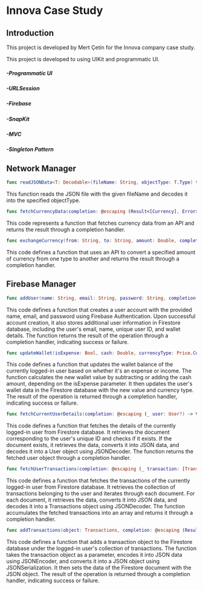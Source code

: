 # Innova Case Study
## Introduction
This project is developed by Mert Çetin for the Innova company case study.

This project is developed to using UIKit and programmatic UI.
##### -Programmatic UI
##### -URLSession
##### -Firebase
##### -SnapKit
##### -MVC
##### -Singleton Pattern

## Network Manager
```Swift
func readJSONData<T: Decodable>(fileName: String, objectType: T.Type) throws -> T
```
This function reads the JSON file with the given fileName and decodes it into the specified objectType.
```Swift
func fetchCurrencyData(completion: @escaping (Result<[Currency], Error>) -> Void)
```
This code represents a function that fetches currency data from an API and returns the result through a completion handler.
```Swift
func exchangeCurrency(from: String, to: String, amount: Double, completion: @escaping (Result<Double, Error>)
```
This code defines a function that uses an API to convert a specified amount of currency from one type to another and returns the result through a completion handler.

## Firebase Manager
```Swift
func addUser(name: String, email: String, password: String, completion: @escaping (Result<String, Error>) -> Void)
```
This code defines a function that creates a user account with the provided name, email, and password using Firebase Authentication. Upon successful account creation, it also stores additional user information in Firestore database, including the user's email, name, unique user ID, and wallet details. The function returns the result of the operation through a completion handler, indicating success or failure.
```Swift
func updateWallet(isExpense: Bool, cash: Double, currencyType: Price.CurrencyType, completion: @escaping (Result<String, Error>) -> Void)
```
This code defines a function that updates the wallet balance of the currently logged-in user based on whether it's an expense or income. The function calculates the new wallet value by subtracting or adding the cash amount, depending on the isExpense parameter. It then updates the user's wallet data in the Firestore database with the new value and currency type. The result of the operation is returned through a completion handler, indicating success or failure.
```Swift
func fetchCurrentUserDetails(completion: @escaping (_ user: User?) -> Void)
```
This code defines a function that fetches the details of the currently logged-in user from Firestore database. It retrieves the document corresponding to the user's unique ID and checks if it exists. If the document exists, it retrieves the data, converts it into JSON data, and decodes it into a User object using JSONDecoder. The function returns the fetched user object through a completion handler.
```Swift
func fetchUserTransactions(completion: @escaping (_ transaction: [Transactions?]) -> Void)
```
This code defines a function that fetches the transactions of the currently logged-in user from Firestore database. It retrieves the collection of transactions belonging to the user and iterates through each document. For each document, it retrieves the data, converts it into JSON data, and decodes it into a Transactions object using JSONDecoder. The function accumulates the fetched transactions into an array and returns it through a completion handler.
```Swift
func addTransactions(object: Transactions, completion: @escaping (Result<String, Error>) -> Void)
```
This code defines a function that adds a transaction object to the Firestore database under the logged-in user's collection of transactions. The function takes the transaction object as a parameter, encodes it into JSON data using JSONEncoder, and converts it into a JSON object using JSONSerialization. It then sets the data of the Firestore document with the JSON object. The result of the operation is returned through a completion handler, indicating success or failure.
